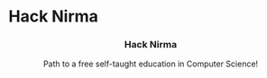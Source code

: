 # Hack Nirma

<h3 align="center">Hack Nirma</h3>
<p align="center">
  Path to a free self-taught education in Computer Science!
</p>
